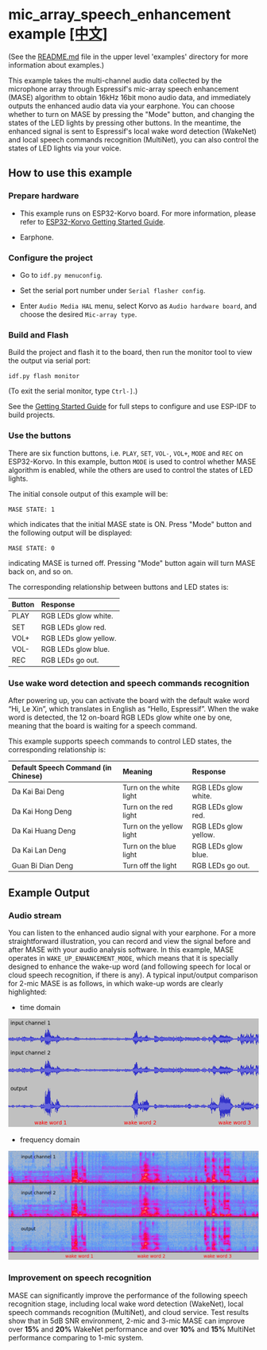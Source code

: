 # mic_array_speech_enhancement example [[中文]](./README_cn.md)

(See the [README.md](../README.md) file in the upper level 'examples' directory for more information about examples.)

This example takes the multi-channel audio data collected by the microphone array through Espressif's mic-array speech enhancement (MASE) algorithm to obtain 16kHz 16bit mono audio data, and immediately outputs the enhanced audio data via your earphone. You can choose whether to turn on MASE by pressing the "Mode" button, and changing the states of the LED lights by pressing other buttons. In the meantime, the enhanced signal is sent to Espressif's local wake word detection (WakeNet) and local speech commands recognition (MultiNet), you can also control the states of LED lights via your voice.
 
## How to use this example

### Prepare hardware

* This example runs on ESP32-Korvo board. For more information, please refer to [ESP32-Korvo Getting Started Guide](https://github.com/espressif/esp-skainet/blob/master/docs/en/hw-reference/esp32/user-guide-esp32-korvo-v1.1.md).

* Earphone.

### Configure the project

* Go to `idf.py menuconfig`.

* Set the serial port number under `Serial flasher config`.

* Enter `Audio Media HAL` menu, select Korvo as `Audio hardware board`, and choose the desired `Mic-array type`.

### Build and Flash

Build the project and flash it to the board, then run the monitor tool to view the output via serial port:

```
idf.py flash monitor
```

(To exit the serial monitor, type ``Ctrl-]``.)

See the [Getting Started Guide](https://docs.espressif.com/projects/esp-idf/en/stable/get-started-cmake/index.html) for full steps to configure and use ESP-IDF to build projects.

### Use the buttons

There are six function buttons, i.e. `PLAY`, `SET`, `VOL-`, `VOL+`, `MODE` and `REC` on ESP32-Korvo. In this example, button `MODE` is used to control whether MASE algorithm is enabled, while the others are used to control the states of LED lights.

The initial console output of this example will be:

```
MASE STATE: 1
```

which indicates that the initial MASE state is ON. Press "Mode" button and the following output will be displayed:

```
MASE STATE: 0
```

indicating MASE is turned off. Pressing "Mode" button again will turn MASE back on, and so on.

The corresponding relationship between buttons and LED states is:

|Button|Response|
|:- |:- |
|PLAY|RGB LEDs glow white.|
|SET|RGB LEDs glow red.|
|VOL+|RGB LEDs glow yellow.|
|VOL-|RGB LEDs glow blue.|
|REC|RGB LEDs go out.|

### Use wake word detection and speech commands recognition

After powering up, you can activate the board with the default wake word “Hi, Le Xin”, which translates in English as “Hello, Espressif”. When the wake word is detected, the 12 on-board RGB LEDs glow white one by one, meaning that the board is waiting for a speech command.

This example supports speech commands to control LED states, the corresponding relationship is:

|Default Speech Command (in Chinese)|Meaning|Response|
|:- |:- |:- |
|Da Kai Bai Deng|Turn on the white light|RGB LEDs glow white.|
|Da Kai Hong Deng|Turn on the red light|RGB LEDs glow red.|
|Da Kai Huang Deng|Turn on the yellow light|RGB LEDs glow yellow.|
|Da Kai Lan Deng|Turn on the blue light|RGB LEDs glow blue.|
|Guan Bi Dian Deng|Turn off the light|RGB LEDs go out.|

## Example Output

### Audio stream

You can listen to the enhanced audio signal with your earphone. For a more straightforward illustration, you can record and view the signal before and after MASE with your audio analysis software. In this example, MASE operates in `WAKE_UP_ENHANCEMENT_MODE`, which means that it is specially designed to enhance the wake-up word (and following speech for local or cloud speech recognition, if there is any). A typical input/output comparison for  2-mic MASE is as follows, in which wake-up words are clearly highlighted:

* time domain

![MASE_td](MASE_td.png)

* frequency domain

![MASE_fd](MASE_fd.png)

### Improvement on speech recognition

MASE can significantly improve the performance of the following speech recognition stage, including local wake word detection (WakeNet), local speech commands recognition (MultiNet), and cloud service. Test results show that in 5dB SNR environment, 2-mic and 3-mic MASE can improve over **15%** and **20%** WakeNet performance and over **10%** and **15%** MultiNet performance comparing to 1-mic system.